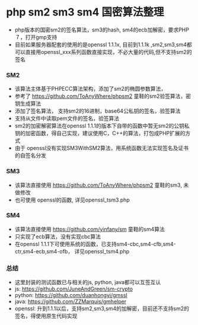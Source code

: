 # php sm2 sm3 sm4 国密算法整理
* php版本的国密sm2的签名算法，sm3的hash,  sm4的ecb加解密，要求PHP７，打开gmp支持
* 目前如果服务器配套的使用的是openssl 1.1.1x, 目前到1.1.1k ,sm2,sm3,sm4都可以直接用openssl_xxx系列函数直接实现，不必大量的代码,但不支持sm2的签名
### SM2
* 该算法主体基于PHPECC算法架构，添加了sm2的椭圆参数算法， 
* 参考了 https://github.com/ToAnyWhere/phpsm2 童鞋的sm2验签算法，密钥生成算法
* 添加了签名算法， 支持sm2的16进制，base64公私钥的签名，验签算法
* 支持从文件中读取pem文件的签名，验签算法
* sm2的加密解密算法在openssl 1.1.1的版本下自带的函数中暂无sm2的公钥私钥的加密函数，得自己实现，建议使用C，C++的算法，打包成PHP扩展的方式
* 由于 openssl没有实现SM3WithSM2算法，用系统函数无法实现签名及证书的自签名分发

### SM3
* 该算法直接使用 https://github.com/ToAnyWhere/phpsm2 童鞋的sm3, 未做修改
* 也可使用 openssl的函数, 详见openssl_tsm3.php

### SM4
* 该算法直接使用 https://github.com/yinfany/sm 童鞋的sm4算法
* 只实现了ecb算法，没有实现cbc算法
* 在openssl 1.1.1下可使用系统的函数，已支持sm4-cbc,sm4-cfb,sm4-ctr,sm4-ecb,sm4-ofb，  详见openssl_tsm4.php

### 总结
* 这里封装的测试函数已与相关的js, python, java都可以互签互认
* js: https://github.com/JuneAndGreen/sm-crypto
* python: https://github.com/duanhongyi/gmssl
* java: https://github.com/ZZMarquis/gmhelper
* openssl: 升到1.1.1以后，支持sm2,sm3,sm4的加解密，目前还不支持sm2的签名，得使用原生代码实现
